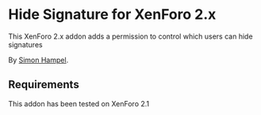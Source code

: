 Hide Signature for XenForo 2.x
==============================

This XenForo 2.x addon adds a permission to control which users can hide signatures

By [Simon Hampel](https://twitter.com/SimonHampel).

Requirements
------------

This addon has been tested on XenForo 2.1
